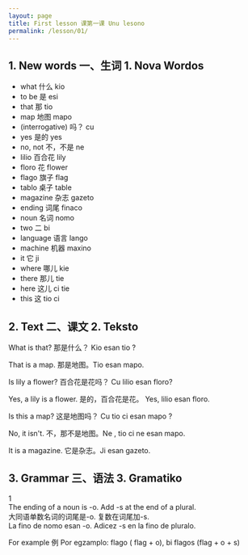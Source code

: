 ```yaml
---
layout: page
title: First lesson 课第一课 Unu lesono
permalink: /lesson/01/
---
```


## 1. New words 一、生词 1. Nova Wordos

* what 什么 kio
* to be 是 esi
* that 那 tio
* map 地图 mapo
* (interrogative) 吗？ cu
* yes 是的 yes
* no, not 不，不是 ne
* lilio 百合花 lily
* floro 花 flower
* flago 旗子 flag
* tablo 桌子 table
* magazine 杂志 gazeto
* ending 词尾 finaco
* noun 名词 nomo
* two 二 bi
* language 语言 lango
* machine 机器 maxino
* it 它 ji
* where 哪儿 kie
* there 那儿 tie
* here 这儿 ci tie
* this 这 tio ci

## 2. Text 二、课文 2. Teksto

What is that? 那是什么？ Kio esan tio ?

That is a map. 那是地图。Tio esan mapo.

Is lily a flower? 百合花是花吗？ Cu lilio esan floro? 

Yes, a lily is a flower. 是的，百合花是花。 Yes, lilio esan floro.

Is this a map? 这是地图吗？ Cu tio ci esan mapo ?

No, it isn't. 不，那不是地图。Ne , tio ci ne esan mapo.

It is a magazine. 它是杂志。Ji esan gazeto.

## 3. Grammar 三、语法 3. Gramatiko

1\
The ending of a noun is -o. Add -s at the end of a plural.\
大同语单数名词的词尾是-o. 复数在词尾加-s.\
La fino de nomo esan -o. Adicez -s en la fino de pluralo.

For example 例 Por egzamplo: flago ( flag + o), bi flagos (flag + o + s)

